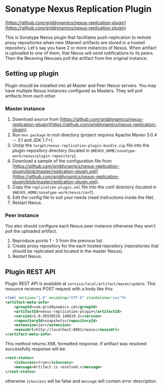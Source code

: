 # Sonatype Nexus Replication Plugin

[https://github.com/griddynamics/nexus-replication-plugin](https://github.com/griddynamics/nexus-replication-plugin)

This is Sonatype Nexus plugin that facilitates push-replication to remote proxy repositories when new (Maven) artifacts are stored in a hosted repository.
Let's say you have 2 or more instances of Nexus. When artifact is uploaded to one of them, that Nexus will send notifications to its peers. Then the Receving Nexuses poll the artifact from the original instance.

## Setting up plugin

Plugin should be installed into all Master and Peer Nexus servers.
You may have multiple Nexus instances configured as Masters. They will poll artifacts from each other.

### Master instance

1. Download source from [https://github.com/griddynamics/nexus-replication-plugin](https://github.com/griddynamics/nexus-replication-plugin).
2. Run `mvn package` in root directory (project requires Apache Maven 3.0.4 -- 3.1 and JDK 1.7+).
3. Unzip the `target/nexus-replication-plugin-bundle.zip` file into the plugin-repository directory (located in `$NEXUS_HOME/sonatype-work/nexus/plugin-repository`).
4. Download a sample of the configuration file from [https://github.com/griddynamics/nexus-replication-plugin/blob/master/replication-plugin.xml](https://github.com/griddynamics/nexus-replication-plugin/blob/master/replication-plugin.xml).
5. Copy the `replication-plugin.xml` file into the conf  directory (located in `$NEXUS_HOME/sonatype-work/nexus/conf`).
6. Edit the config file to suit your needs (read instructions inside the file).
7. Restart Nexus.

### Peer instance

You also should configure each Nexus peer instance otherwise they won't poll the uploaded artifact.

1. Reproduce points 1 - 3 from the previous list.
2. Create proxy repository for the each hosted repository (repositories that should be replicated and located in the master Nexus). 
4. Restart Nexus.

## Plugin REST API

Plugin REST API is available at `service/local/artifact/maven/update`. This resource receives POST request with a body like this:

```xml
<?xml version="1.0" encoding="UTF-8" standalone="yes"?>
<artifact-meta-info>
    <groupId>com.griddynamics.cd</groupId>
    <artifactId>nexus-replication-plugin</artifactId>
    <version>1.0-20150519.140619-2</version>
    <repositoryId>snapshots</repositoryId>
    <extension>jar</extension>
    <nexusUrl>http://localhost:8081/nexus</nexusUrl>
</artifact-meta-info>
```

This method returns XML formatted response. If artifact was resolved successfully response will be:

```xml
<rest-status>
	<isSuccess>true</isSuccess>
	<message>Artifact is resolved.</message>
</rest-status>
```

otherwise `isSuccess` will be false and `message` will contain error description.
